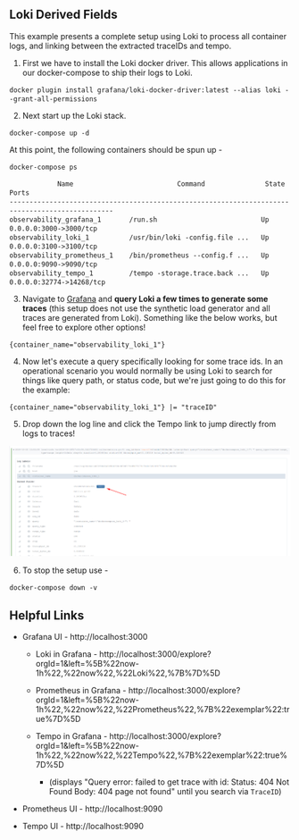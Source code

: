 ## Loki Derived Fields
This example presents a complete setup using Loki to process all container logs, and linking between the extracted traceIDs and tempo.

1. First we have to install the Loki docker driver.  This allows applications in our docker-compose to ship their logs
to Loki.

```console
docker plugin install grafana/loki-docker-driver:latest --alias loki --grant-all-permissions
```

2. Next start up the Loki stack.

```console
docker-compose up -d
```

At this point, the following containers should be spun up -

```console
docker-compose ps
```
```
            Name                          Command               State            Ports
------------------------------------------------------------------------------------------------
observability_grafana_1       /run.sh                          Up      0.0.0.0:3000->3000/tcp
observability_loki_1          /usr/bin/loki -config.file ...   Up      0.0.0.0:3100->3100/tcp
observability_prometheus_1    /bin/prometheus --config.f ...   Up      0.0.0.0:9090->9090/tcp
observability_tempo_1         /tempo -storage.trace.back ...   Up      0.0.0.0:32774->14268/tcp
```

3. Navigate to [Grafana](http://localhost:3000/explore?orgId=1&left=%5B%22now-1h%22,%22now%22,%22Loki%22,%7B%7D%5D) and **query Loki a few times to generate some traces** (this setup does not use the synthetic load generator and all traces are generated from Loki).
Something like the below works, but feel free to explore other options!

```
{container_name="observability_loki_1"}
```

4. Now let's execute a query specifically looking for some trace ids.  In an operational scenario you would normally be using Loki to search for things like
query path, or status code, but we're just going to do this for the example:

```
{container_name="observability_loki_1"} |= "traceID"
```

5. Drop down the log line and click the Tempo link to jump directly from logs to traces!

![Tempo link](tempo-link.png)

6. To stop the setup use -

```console
docker-compose down -v
```


## Helpful Links

* Grafana UI - http://localhost:3000

  * Loki in Grafana - http://localhost:3000/explore?orgId=1&left=%5B%22now-1h%22,%22now%22,%22Loki%22,%7B%7D%5D

  * Prometheus in Grafana - http://localhost:3000/explore?orgId=1&left=%5B%22now-1h%22,%22now%22,%22Prometheus%22,%7B%22exemplar%22:true%7D%5D

  * Tempo in Grafana - http://localhost:3000/explore?orgId=1&left=%5B%22now-1h%22,%22now%22,%22Tempo%22,%7B%22exemplar%22:true%7D%5D

    * (displays "Query error: failed to get trace with id: Status: 404 Not Found Body: 404 page not found" until you search via `TraceID`)

* Prometheus UI - http://localhost:9090

* Tempo UI - http://localhost:9090
